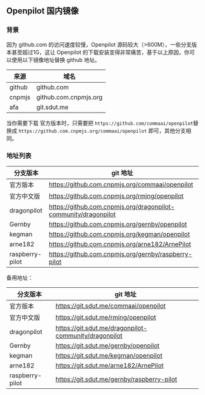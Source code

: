 ## Openpilot 国内镜像

### 背景

因为 github.com 的访问速度较慢，Openpilot 源码较大（>600M），一些分支版本甚至超过1G，这让 Openpilot 的下载安装变得非常痛苦，基于以上原因，你可以使用以下镜像地址替换 github 地址。


来源|域名
-|-
github| github.com
cnpmjs| github.com.cnpmjs.org
afa|git.sdut.me

当你需要下载 官方版本时，只需要把  `https://github.com/commaai/openpilot`替换成  `https://github.com.cnpmjs.org/commaai/openpilot` 即可，其他分支相同。


### 地址列表

分支版本|git 地址
-|-
官方版本|https://github.com.cnpmjs.org/commaai/openpilot
官方中文版|https://github.com.cnpmjs.org/rming/openpilot
dragonpilot|https://github.com.cnpmjs.org/dragonpilot-community/dragonpilot
Gernby|https://github.com.cnpmjs.org/gernby/openpilot
kegman|https://github.com.cnpmjs.org/kegman/openpilot
arne182|https://github.com.cnpmjs.org/arne182/ArnePilot
raspberry-pilot|https://github.com.cnpmjs.org/gernby/raspberry-pilot


备用地址：

分支版本|git 地址
-|-
官方版本|https://git.sdut.me/commaai/openpilot
官方中文版|https://git.sdut.me/rming/openpilot
dragonpilot|https://git.sdut.me/dragonpilot-community/dragonpilot
Gernby|https://git.sdut.me/gernby/openpilot
kegman|https://git.sdut.me/kegman/openpilot
arne182|https://git.sdut.me/arne182/ArnePilot
raspberry-pilot|https://git.sdut.me/gernby/raspberry-pilot
